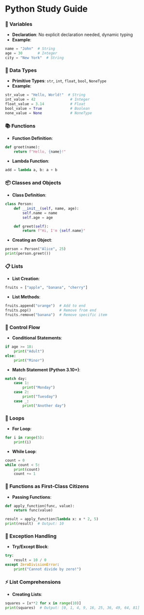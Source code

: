 # Python Study Guide

### 📜 Variables
- **Declaration**: No explicit declaration needed, dynamic typing
- **Example**:
```python
name = "John"  # String
age = 30       # Integer
city = "New York"  # String
```

### 🔄 Data Types
- **Primitive Types**: `str`, `int`, `float`, `bool`, `NoneType`
- **Example**:
```python
str_value = "Hello, World!"  # String
int_value = 42                # Integer
float_value = 3.14            # Float
bool_value = True             # Boolean
none_value = None             # NoneType
```

### 📚 Functions
- **Function Definition**:
```python
def greet(name):
    return f"Hello, {name}!"
```
- **Lambda Function**:
```python
add = lambda a, b: a + b
```

### 📦 Classes and Objects
- **Class Definition**:
```python
class Person:
    def __init__(self, name, age):
        self.name = name
        self.age = age

    def greet(self):
        return f"Hi, I'm {self.name}"
```
- **Creating an Object**:
```python
person = Person("Alice", 25)
print(person.greet())
```

### 📋 Lists
- **List Creation**:
```python
fruits = ["apple", "banana", "cherry"]
```
- **List Methods**:
```python
fruits.append("orange")  # Add to end
fruits.pop()             # Remove from end
fruits.remove("banana")  # Remove specific item
```

### 🔄 Control Flow
- **Conditional Statements**:
```python
if age >= 18:
    print("Adult")
else:
    print("Minor")
```
- **Match Statement (Python 3.10+)**:
```python
match day:
    case 1:
        print("Monday")
    case 2:
        print("Tuesday")
    case _:
        print("Another day")
```

### 🔁 Loops
- **For Loop**:
```python
for i in range(5):
    print(i)
```
- **While Loop**:
```python
count = 0
while count < 5:
    print(count)
    count += 1
```

### 📅 Functions as First-Class Citizens
- **Passing Functions**:
```python
def apply_function(func, value):
    return func(value)

result = apply_function(lambda x: x * 2, 5)
print(result)  # Output: 10
```

### 🧩 Exception Handling
- **Try/Except Block**:
```python
try:
    result = 10 / 0
except ZeroDivisionError:
    print("Cannot divide by zero!")
```

### ⚡ List Comprehensions
- **Creating Lists**:
```python
squares = [x**2 for x in range(10)]
print(squares)  # Output: [0, 1, 4, 9, 16, 25, 36, 49, 64, 81]
```
